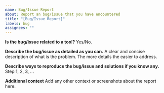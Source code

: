 ```yaml
---
name: Bug/Issue Report
about: Report an bug/issue that you have encountered
title: "[Bug/Issue Report]"
labels: bug
assignees: ""
---
```


**Is the bug/issue related to a tool?**
Yes/No.

**Describe the bug/issue as detailed as you can.**
A clear and concise description of what is the problem. The more details the easier to address.

**Describe ways to reproduce the bug/issue and solutions if you know any.**
Step 1, 2, 3, ...

**Additional context**
Add any other context or screenshots about the report here.
